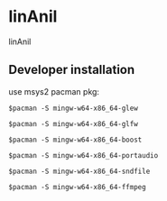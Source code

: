 # linAnil
linAnil
## Developer installation
use msys2 pacman pkg:
```
$pacman -S mingw-w64-x86_64-glew

$pacman -S mingw-w64-x86_64-glfw

$pacman -S mingw-w64-x86_64-boost

$pacman -S mingw-w64-x86_64-portaudio

$pacman -S mingw-w64-x86_64-sndfile

$pacman -S mingw-w64-x86_64-ffmpeg

```